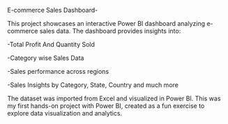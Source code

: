 E-commerce Sales Dashboard-

This project showcases an interactive Power BI dashboard analyzing e-commerce sales data. The dashboard provides insights into:

-Total Profit And Quantity Sold

-Category wise Sales Data

-Sales performance across regions

-Sales Insights by Category, State, Country and much more

The dataset was imported from Excel and visualized in Power BI. This was my first hands-on project with Power BI, created as a fun exercise to explore data visualization and analytics.
